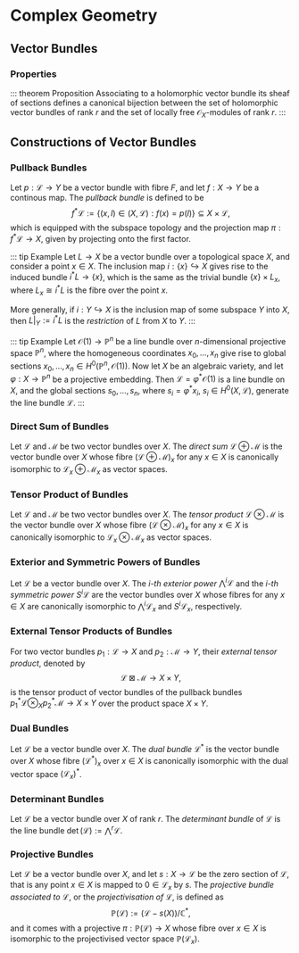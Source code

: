 # Complex Geometry

## Vector Bundles

### Properties

::: theorem Proposition
Associating to a holomorphic vector bundle its sheaf of sections defines a canonical bijection between the set of holomorphic vector bundles of rank $r$ and the set of locally free $\mathcal{O}_{X}$-modules of rank $r$.
:::

## Constructions of Vector Bundles

### Pullback Bundles

Let $p : \mathcal{L} \rightarrow Y$ be a vector bundle with fibre $F$, and let $f : X \rightarrow Y$ be a continous map. The _pullback bundle_ is defined to be
$$
f^{\ast}\mathcal{L} := \{ (x,l) \in (X,\mathcal{L}) : f(x) = p(l) \} \subseteq X \times \mathcal{L},
$$
which is equipped with the subspace topology and the projection map $\pi : f^{\ast}\mathcal{L} \rightarrow X$, given by projecting onto the first factor.

::: tip Example
Let $L \rightarrow X$ be a vector bundle over a topological space $X$, and consider a point $x \in X$. The inclusion map $i: \{x\} ↪ X$ gives rise to the induced bundle $i^{\ast}L \rightarrow \{x\}$, which is the same as the trivial bundle $\{x\} \times L_{x}$, where $L_{x} \cong i^{\ast}L$ is the fibre over the point $x$.

More generally, if $i: Y \hookrightarrow X$ is the inclusion map of some subspace $Y$ into $X$, then $L|_{Y} := i^{\ast}L$ is the _restriction_ of $L$ from $X$ to $Y$.
:::

::: tip Example
Let $\mathcal{O}(1) \rightarrow \mathbb{P}^{n}$ be a line bundle over $n$-dimensional projective space $\mathbb{P}^{n}$, where the homogeneous coordinates $x_{0},\ldots, x_{n}$ give rise to global sections $x_{0},\ldots, x_{n} \in H^{0}(\mathbb{P}^{n}, \mathcal{O}(1))$. Now let $X$ be an algebraic variety, and let $\varphi : X \rightarrow \mathbb{P}^{n}$ be a projective embedding. Then $\mathcal{L} = \varphi^{\ast}\mathcal{O}(1)$ is a line bundle on $X$, and the global sections $s_{0},\ldots, s_{n}$, where $s_{i} = \varphi^{\ast}x_{i}$, $s_{i} \in H^{0}(X,\mathcal{L})$, generate the line bundle $\mathcal{L}$.
:::

### Direct Sum of Bundles

Let $\mathcal{L}$ and $\mathcal{M}$ be two vector bundles over $X$. The _direct sum_ $\mathcal{L} \oplus \mathcal{M}$ is the vector bundle over $X$ whose fibre $(\mathcal{L} \oplus \mathcal{M})_{x}$ for any $x \in X$ is canonically isomorphic to $\mathcal{L}_{x} \oplus \mathcal{M}_{x}$ as vector spaces.

### Tensor Product of Bundles

Let $\mathcal{L}$ and $\mathcal{M}$ be two vector bundles over $X$. The _tensor product_ $\mathcal{L} \otimes \mathcal{M}$ is the vector bundle over $X$ whose fibre $(\mathcal{L} \otimes \mathcal{M})_{x}$ for any $x \in X$ is canonically isomorphic to $\mathcal{L}_{x} \otimes \mathcal{M}_{x}$ as vector spaces.

### Exterior and Symmetric Powers of Bundles

Let $\mathcal{L}$ be a vector bundle over $X$. The _$i$-th exterior power_ $⋀^{i}\mathcal{L}$ and the _$i$-th symmetric power_ $S^{i}\mathcal{L}$ are the vector bundles over $X$ whose fibres for any $x \in X$ are canonically isomorphic to $⋀^{i}\mathcal{L}_{x}$ and $S^{i}\mathcal{L}_{x}$, respectively.

### External Tensor Products of Bundles

For two vector bundles $p_{1}: \mathcal{L} \rightarrow X$ and $p_{2}: \mathcal{M} \rightarrow Y$, their _external tensor product_, denoted by 
$$\mathcal{L} \boxtimes \mathcal{M} \rightarrow X \times Y,$$
is the tensor product of vector bundles of the pullback bundles $p_{1}^{\ast}\mathcal{L} \otimes_{X} p_{2}^{\ast}\mathcal{M} \rightarrow X \times Y$ over the product space $X \times Y$.

### Dual Bundles

Let $\mathcal{L}$ be a vector bundle over $X$. The _dual bundle_ $\mathcal{L}^{\ast}$ is the vector bundle over $X$ whose fibre $(\mathcal{L}^{\ast})_{x}$ over $x \in X$ is canonically isomorphic with the dual vector space $(\mathcal{L}_{x})^{\ast}$.

### Determinant Bundles

Let $\mathcal{L}$ be a vector bundle over $X$ of rank $r$. The _determinant bundle_ of $\mathcal{L}$ is the line bundle $\det(\mathcal{L}) := ⋀^{r}\mathcal{L}$.

### Projective Bundles

Let $\mathcal{L}$ be a vector bundle over $X$, and let $s : X \rightarrow \mathcal{L}$ be the zero section of $\mathcal{L}$, that is any point $x \in X$ is mapped to $0 \in \mathcal{L}_{x}$ by $s$. The _projective bundle associated to $\mathcal{L}$_, or the _projectivisation of $\mathcal{L}$_, is defined as
$$
\mathbb{P}(\mathcal{L}) := (\mathcal{L} - s(X))/\mathbb{C}^{\ast},
$$
and it comes with a projective $\pi: \mathbb{P}(\mathcal{L}) \rightarrow X$ whose fibre over $x \in X$ is isomorphic to the projectivised vector space $\mathbb{P}(\mathcal{L}_{x})$.